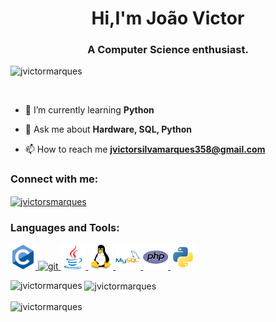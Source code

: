 <h1 align="center">Hi,I'm João Victor</h1>
<h3 align="center">A Computer Science enthusiast.</h3>

<p align="left"> <img src="https://komarev.com/ghpvc/?username=jvictormarques&label=Profile%20views&color=0e75b6&style=flat" alt="jvictormarques" /> </p>

<p align="left"> <a href="https://twitter.com/" target="blank"><img src="https://img.shields.io/twitter/follow/?logo=twitter&style=for-the-badge" alt="" /></a> </p>

- 🌱 I’m currently learning **Python**

- 💬 Ask me about **Hardware, SQL, Python**

- 📫 How to reach me **jvictorsilvamarques358@gmail.com**

<h3 align="left">Connect with me:</h3>
<p align="left">
<a href="https://instagram.com/jvictorsmarques" target="blank"><img align="center" src="https://raw.githubusercontent.com/rahuldkjain/github-profile-readme-generator/master/src/images/icons/Social/instagram.svg" alt="jvictorsmarques" height="30" width="40" /></a>
</p>

<h3 align="left">Languages and Tools:</h3>
<p align="left"> <a href="https://www.cprogramming.com/" target="_blank" rel="noreferrer"> <img src="https://raw.githubusercontent.com/devicons/devicon/master/icons/c/c-original.svg" alt="c" width="40" height="40"/> </a> <a href="https://git-scm.com/" target="_blank" rel="noreferrer"> <img src="https://www.vectorlogo.zone/logos/git-scm/git-scm-icon.svg" alt="git" width="40" height="40"/> </a> <a href="https://www.java.com" target="_blank" rel="noreferrer"> <img src="https://raw.githubusercontent.com/devicons/devicon/master/icons/java/java-original.svg" alt="java" width="40" height="40"/> </a> <a href="https://www.linux.org/" target="_blank" rel="noreferrer"> <img src="https://raw.githubusercontent.com/devicons/devicon/master/icons/linux/linux-original.svg" alt="linux" width="40" height="40"/> </a> <a href="https://www.mysql.com/" target="_blank" rel="noreferrer"> <img src="https://raw.githubusercontent.com/devicons/devicon/master/icons/mysql/mysql-original-wordmark.svg" alt="mysql" width="40" height="40"/> </a> <a href="https://www.php.net" target="_blank" rel="noreferrer"> <img src="https://raw.githubusercontent.com/devicons/devicon/master/icons/php/php-original.svg" alt="php" width="40" height="40"/> </a> <a href="https://www.python.org" target="_blank" rel="noreferrer"> <img src="https://raw.githubusercontent.com/devicons/devicon/master/icons/python/python-original.svg" alt="python" width="40" height="40"/> </a> </p>

<p><img align="left" src="https://github-readme-stats.vercel.app/api/top-langs?username=jvictormarques&show_icons=true&locale=en&layout=compact" alt="jvictormarques" /></p>

<p>&nbsp;<img align="center" src="https://github-readme-stats.vercel.app/api?username=jvictormarques&show_icons=true&locale=en" alt="jvictormarques" /></p>

<p><img align="center" src="https://github-readme-streak-stats.herokuapp.com/?user=jvictormarques&" alt="jvictormarques" /></p>
